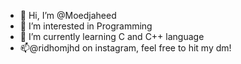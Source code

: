 - 👋 Hi, I’m @Moedjaheed
- 👀 I’m interested in Programming
- 🌱 I’m currently learning C and C++ language
- 📫@ridhomjhd on instagram, feel free to hit my dm!

<!---
Moedjaheed/Moedjaheed is a ✨ special ✨ repository because its `README.md` (this file) appears on your GitHub profile.
You can click the Preview link to take a look at your changes.
--->
